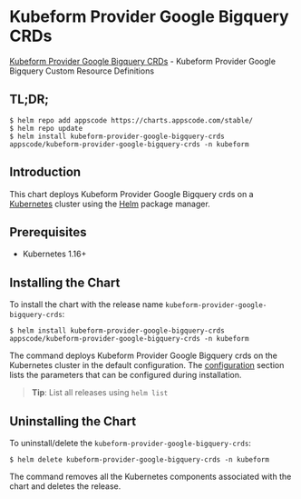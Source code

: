 # Kubeform Provider Google Bigquery CRDs

[Kubeform Provider Google Bigquery CRDs](https://github.com/kubeform) - Kubeform Provider Google Bigquery Custom Resource Definitions

## TL;DR;

```console
$ helm repo add appscode https://charts.appscode.com/stable/
$ helm repo update
$ helm install kubeform-provider-google-bigquery-crds appscode/kubeform-provider-google-bigquery-crds -n kubeform
```

## Introduction

This chart deploys Kubeform Provider Google Bigquery crds on a [Kubernetes](http://kubernetes.io) cluster using the [Helm](https://helm.sh) package manager.

## Prerequisites

- Kubernetes 1.16+

## Installing the Chart

To install the chart with the release name `kubeform-provider-google-bigquery-crds`:

```console
$ helm install kubeform-provider-google-bigquery-crds appscode/kubeform-provider-google-bigquery-crds -n kubeform
```

The command deploys Kubeform Provider Google Bigquery crds on the Kubernetes cluster in the default configuration. The [configuration](#configuration) section lists the parameters that can be configured during installation.

> **Tip**: List all releases using `helm list`

## Uninstalling the Chart

To uninstall/delete the `kubeform-provider-google-bigquery-crds`:

```console
$ helm delete kubeform-provider-google-bigquery-crds -n kubeform
```

The command removes all the Kubernetes components associated with the chart and deletes the release.


